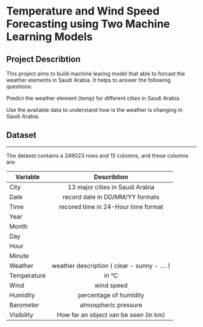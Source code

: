 
# Temperature and Wind Speed Forecasting using Two Machine Learning Models

## Project Describtion

This project aims to build machine learing model that able to forcast the weather elements in Saudi Arabia. It helps to answer the following questions:

Predict the weather element (temp) for different cities in Saudi Arabia.

Use the available data to understand how is the weather is changing in Saudi Arabia.


## Dataset
---
The dataset contains a 249023 rows and 15 columns, and these columns are:

| Variable | Describtion      |
| ------------- |:-------------:| 
| City    | 13 major cities in Saudi Arabia |
| Date      | record date in DD/MM/YY formats
| Time | recored time in 24-Hour time format|
|Year||
|Month| |
|Day|  |
|Hour| |
|Minute|  |
|Weather| weather description ( clear - sunny - .... )|  
|Temperature| in °C| 
|Wind| wind speed| 
|Humidity| percentage of humidity|
|Barometer| atmospheric pressure|
|Visibility| How far an object van be seen (in km)|
